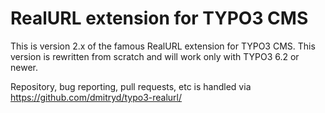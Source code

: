 RealURL extension for TYPO3 CMS
=============

This is version 2.x of the famous RealURL extension for TYPO3 CMS. This version is rewritten from scratch and will work only with TYPO3 6.2 or newer.

Repository, bug reporting, pull requests, etc is handled via https://github.com/dmitryd/typo3-realurl/
